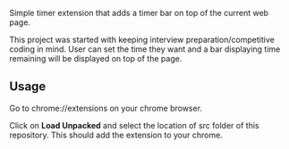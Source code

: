 Simple timer extension that adds a timer bar on top of the current web page.

This project was started with keeping interview preparation/competitive coding in mind. User can set the time they want and a bar displaying time remaining will be displayed on top of the page.

## Usage
Go to chrome://extensions on your chrome browser.

Click on **Load Unpacked** and select the location of src folder of this repository. This should add the extension to your chrome.


